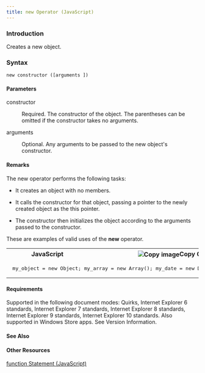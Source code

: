 ```yaml
---
title: new Operator (JavaScript)
---
```


### Introduction 

 Creates a new object.

### Syntax 

```
new constructor ([arguments ])
```

#### Parameters 

<div id="sectionSection0" class="section" name="collapseableSection" style="" expanded="true">
  <dl class="authored">
    <dt>
      <span class="parameter" sdata="paramReference" xmlns:util="util">constructor</span>
    </dt>
    <dd>
      <p xmlns:util="util">
        Required. The constructor of the object. The parentheses can be omitted if the constructor takes no arguments.
      </p>
    </dd>
    <dt>
      <span class="parameter" sdata="paramReference" xmlns:util="util">arguments</span>
    </dt>
    <dd>
      <p xmlns:util="util">
        Optional. Any arguments to be passed to the new object's constructor.
      </p>
    </dd>
  </dl>
</div>

#### Remarks 

<div id="languageReferenceRemarksSection" class="section" name="collapseableSection" style="">
  <p xmlns:util="util">
    The <span sdata="langKeyword" value="new"><span class="keyword">new</span></span> operator performs the following tasks:
  </p>
  <ul xmlns:util="util">
    <li>
      <p>
        It creates an object with no members.
      </p>
    </li>
    <li>
      <p>
        It calls the constructor for that object, passing a pointer to the newly created object as the <span sdata="langKeyword" value="this"><span class="keyword">this</span></span> pointer.
      </p>
    </li>
    <li>
      <p>
        The constructor then initializes the object according to the arguments passed to the constructor.
      </p>
    </li>
  </ul>
  <p xmlns:util="util">
    These are examples of valid uses of the <b>new</b> operator.
  </p>
  <div class="code">
    <table width="100%" cellspacing="0" cellpadding="0">
      <tr>
        <th>
          JavaScript&nbsp;
        </th>
        <th>
          <span class="copyCode" onclick="CopyCode(this)" onkeypress="CopyCode_CheckKey(this, event)" onmouseover="ChangeCopyCodeIcon(this)" onmouseout="ChangeCopyCodeIcon(this)" tabindex=
          "0"><img class="copyCodeImage" name="ccImage" align="absmiddle" alt="Copy image" title="Copy image" src="../icons/copycode.gif" />Copy Code</span>
        </th>
      </tr>
      <tr>
        <td colspan="2">
          <pre>
 my_object = new Object; my_array = new Array(); my_date = new Date("Jan 5 1996"); 
</pre>
        </td>
      </tr>
    </table>
  </div>
</div>

#### Requirements 

<div id="requirementsTitleSection" class="section" name="collapseableSection" style="">
  <p xmlns:util="util"></p>
  <p>
    Supported in the following document modes: Quirks, Internet Explorer 6 standards, Internet Explorer 7 standards, Internet Explorer 8 standards, Internet Explorer 9 standards, Internet Explorer 10
    standards. Also supported in Windows Store apps. See Version Information.
  </p>
</div>

#### See Also 

<div id="seeAlsoSection" class="section" name="collapseableSection" style="">
  <h4 class="subHeading">
    Other Resources
  </h4>
  <div class="seeAlsoStyle">
    <span sdata="link" xmlns:util="util"><a href="cc9cfd43-1305-41c8-ad67-545d20f4fafe.htm">function Statement (JavaScript)</a></span>
  </div>
</div>

